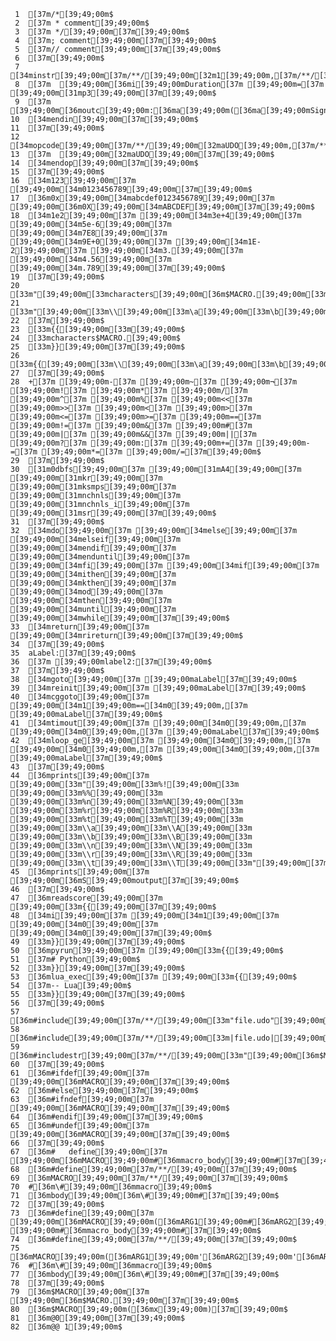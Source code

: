      1	[37m/*[39;49;00m$
     2	[37m * comment[39;49;00m$
     3	[37m */[39;49;00m[37m[39;49;00m$
     4	[37m; comment[39;49;00m[37m[39;49;00m$
     5	[37m// comment[39;49;00m[37m[39;49;00m$
     6	[37m[39;49;00m$
     7	[34minstr[39;49;00m[37m/**/[39;49;00m[32m1[39;49;00m,[37m/**/[39;49;00m[32mN_a_M_e_[39;49;00m,[37m/**/[39;49;00m+[32mName[39;49;00m[37m/**/[39;49;00m[37m//[39;49;00m[37m[39;49;00m$
     8	[37m  [39;49;00m[36mi[39;49;00mDuration[37m [39;49;00m=[37m [39;49;00m[31mp3[39;49;00m[37m[39;49;00m$
     9	[37m  [39;49;00m[36moutc[39;49;00m:[36ma[39;49;00m([36ma[39;49;00mSignal)[37m[39;49;00m$
    10	[34mendin[39;49;00m[37m[39;49;00m$
    11	[37m[39;49;00m$
    12	[34mopcode[39;49;00m[37m/**/[39;49;00m[32maUDO[39;49;00m,[37m/**/[39;49;00m[36mi[][39;49;00m,[37m/**/[39;49;00m[36maik[39;49;00m[37m//[39;49;00m[37m[39;49;00m$
    13	[37m  [39;49;00m[32maUDO[39;49;00m[37m[39;49;00m$
    14	[34mendop[39;49;00m[37m[39;49;00m$
    15	[37m[39;49;00m$
    16	[34m123[39;49;00m[37m [39;49;00m[34m0123456789[39;49;00m[37m[39;49;00m$
    17	[36m0x[39;49;00m[34mabcdef0123456789[39;49;00m[37m [39;49;00m[36m0X[39;49;00m[34mABCDEF[39;49;00m[37m[39;49;00m$
    18	[34m1e2[39;49;00m[37m [39;49;00m[34m3e+4[39;49;00m[37m [39;49;00m[34m5e-6[39;49;00m[37m [39;49;00m[34m7E8[39;49;00m[37m [39;49;00m[34m9E+0[39;49;00m[37m [39;49;00m[34m1E-2[39;49;00m[37m [39;49;00m[34m3.[39;49;00m[37m [39;49;00m[34m4.56[39;49;00m[37m [39;49;00m[34m.789[39;49;00m[37m[39;49;00m$
    19	[37m[39;49;00m$
    20	[33m"[39;49;00m[33mcharacters[39;49;00m[36m$MACRO.[39;49;00m[33m"[39;49;00m[37m[39;49;00m$
    21	[33m"[39;49;00m[33m\\[39;49;00m[33m\a[39;49;00m[33m\b[39;49;00m[33m\n[39;49;00m[33m\r[39;49;00m[33m\t[39;49;00m[33m\012[39;49;00m[33m\345[39;49;00m[33m\67[39;49;00m[33m\"[39;49;00m[33m"[39;49;00m[37m[39;49;00m$
    22	[37m[39;49;00m$
    23	[33m{{[39;49;00m[33m[39;49;00m$
    24	[33mcharacters$MACRO.[39;49;00m$
    25	[33m}}[39;49;00m[37m[39;49;00m$
    26	[33m{{[39;49;00m[33m\\[39;49;00m[33m\a[39;49;00m[33m\b[39;49;00m[33m\n[39;49;00m[33m\r[39;49;00m[33m\t[39;49;00m[33m\"[39;49;00m[33m\012[39;49;00m[33m\345[39;49;00m[33m\67[39;49;00m[33m}}[39;49;00m[37m[39;49;00m$
    27	[37m[39;49;00m$
    28	+[37m [39;49;00m-[37m [39;49;00m~[37m [39;49;00m¬[37m [39;49;00m![37m [39;49;00m*[37m [39;49;00m/[37m [39;49;00m^[37m [39;49;00m%[37m [39;49;00m<<[37m [39;49;00m>>[37m [39;49;00m<[37m [39;49;00m>[37m [39;49;00m<=[37m [39;49;00m>=[37m [39;49;00m==[37m [39;49;00m!=[37m [39;49;00m&[37m [39;49;00m#[37m [39;49;00m|[37m [39;49;00m&&[37m [39;49;00m||[37m [39;49;00m?[37m [39;49;00m:[37m [39;49;00m+=[37m [39;49;00m-=[37m [39;49;00m*=[37m [39;49;00m/=[37m[39;49;00m$
    29	[37m[39;49;00m$
    30	[31m0dbfs[39;49;00m[37m [39;49;00m[31mA4[39;49;00m[37m [39;49;00m[31mkr[39;49;00m[37m [39;49;00m[31mksmps[39;49;00m[37m [39;49;00m[31mnchnls[39;49;00m[37m [39;49;00m[31mnchnls_i[39;49;00m[37m [39;49;00m[31msr[39;49;00m[37m[39;49;00m$
    31	[37m[39;49;00m$
    32	[34mdo[39;49;00m[37m [39;49;00m[34melse[39;49;00m[37m [39;49;00m[34melseif[39;49;00m[37m [39;49;00m[34mendif[39;49;00m[37m [39;49;00m[34menduntil[39;49;00m[37m [39;49;00m[34mfi[39;49;00m[37m [39;49;00m[34mif[39;49;00m[37m [39;49;00m[34mithen[39;49;00m[37m [39;49;00m[34mkthen[39;49;00m[37m [39;49;00m[34mod[39;49;00m[37m [39;49;00m[34mthen[39;49;00m[37m [39;49;00m[34muntil[39;49;00m[37m [39;49;00m[34mwhile[39;49;00m[37m[39;49;00m$
    33	[34mreturn[39;49;00m[37m [39;49;00m[34mrireturn[39;49;00m[37m[39;49;00m$
    34	[37m[39;49;00m$
    35	aLabel:[37m[39;49;00m$
    36	[37m [39;49;00mlabel2:[37m[39;49;00m$
    37	[37m[39;49;00m$
    38	[34mgoto[39;49;00m[37m [39;49;00maLabel[37m[39;49;00m$
    39	[34mreinit[39;49;00m[37m [39;49;00maLabel[37m[39;49;00m$
    40	[34mcggoto[39;49;00m[37m [39;49;00m[34m1[39;49;00m==[34m0[39;49;00m,[37m [39;49;00maLabel[37m[39;49;00m$
    41	[34mtimout[39;49;00m[37m [39;49;00m[34m0[39;49;00m,[37m [39;49;00m[34m0[39;49;00m,[37m [39;49;00maLabel[37m[39;49;00m$
    42	[34mloop_ge[39;49;00m[37m [39;49;00m[34m0[39;49;00m,[37m [39;49;00m[34m0[39;49;00m,[37m [39;49;00m[34m0[39;49;00m,[37m [39;49;00maLabel[37m[39;49;00m$
    43	[37m[39;49;00m$
    44	[36mprints[39;49;00m[37m [39;49;00m[33m"[39;49;00m[33m%![39;49;00m[33m [39;49;00m[33m%%[39;49;00m[33m [39;49;00m[33m%n[39;49;00m[33m%N[39;49;00m[33m [39;49;00m[33m%r[39;49;00m[33m%R[39;49;00m[33m [39;49;00m[33m%t[39;49;00m[33m%T[39;49;00m[33m [39;49;00m[33m\\a[39;49;00m[33m\\A[39;49;00m[33m [39;49;00m[33m\\b[39;49;00m[33m\\B[39;49;00m[33m [39;49;00m[33m\\n[39;49;00m[33m\\N[39;49;00m[33m [39;49;00m[33m\\r[39;49;00m[33m\\R[39;49;00m[33m [39;49;00m[33m\\t[39;49;00m[33m\\T[39;49;00m[33m"[39;49;00m[37m[39;49;00m$
    45	[36mprints[39;49;00m[37m [39;49;00m[36mS[39;49;00moutput[37m[39;49;00m$
    46	[37m[39;49;00m$
    47	[36mreadscore[39;49;00m[37m [39;49;00m[33m{{[39;49;00m[37m[39;49;00m$
    48	[34mi[39;49;00m[37m [39;49;00m[34m1[39;49;00m[37m [39;49;00m[34m0[39;49;00m[37m [39;49;00m[34m0[39;49;00m[37m[39;49;00m$
    49	[33m}}[39;49;00m[37m[39;49;00m$
    50	[36mpyrun[39;49;00m[37m [39;49;00m[33m{{[39;49;00m$
    51	[37m# Python[39;49;00m$
    52	[33m}}[39;49;00m[37m[39;49;00m$
    53	[36mlua_exec[39;49;00m[37m [39;49;00m[33m{{[39;49;00m$
    54	[37m-- Lua[39;49;00m$
    55	[33m}}[39;49;00m[37m[39;49;00m$
    56	[37m[39;49;00m$
    57	[36m#include[39;49;00m[37m/**/[39;49;00m[33m"file.udo"[39;49;00m[37m[39;49;00m$
    58	[36m#include[39;49;00m[37m/**/[39;49;00m[33m|file.udo|[39;49;00m[37m[39;49;00m$
    59	[36m#includestr[39;49;00m[37m/**/[39;49;00m[33m"[39;49;00m[36m$MACRO.[39;49;00m[33m.udo[39;49;00m[33m"[39;49;00m[37m[39;49;00m$
    60	[37m[39;49;00m$
    61	[36m#ifdef[39;49;00m[37m [39;49;00m[36mMACRO[39;49;00m[37m[39;49;00m$
    62	[36m#else[39;49;00m[37m[39;49;00m$
    63	[36m#ifndef[39;49;00m[37m [39;49;00m[36mMACRO[39;49;00m[37m[39;49;00m$
    64	[36m#endif[39;49;00m[37m[39;49;00m$
    65	[36m#undef[39;49;00m[37m [39;49;00m[36mMACRO[39;49;00m[37m[39;49;00m$
    66	[37m[39;49;00m$
    67	[36m#   define[39;49;00m[37m [39;49;00m[36mMACRO[39;49;00m#[36mmacro_body[39;49;00m#[37m[39;49;00m$
    68	[36m#define[39;49;00m[37m/**/[39;49;00m[37m[39;49;00m$
    69	[36mMACRO[39;49;00m[37m/**/[39;49;00m[37m[39;49;00m$
    70	#[36m\#[39;49;00m[36mmacro[39;49;00m$
    71	[36mbody[39;49;00m[36m\#[39;49;00m#[37m[39;49;00m$
    72	[37m[39;49;00m$
    73	[36m#define[39;49;00m[37m [39;49;00m[36mMACRO[39;49;00m([36mARG1[39;49;00m#[36mARG2[39;49;00m)[37m [39;49;00m#[36mmacro_body[39;49;00m#[37m[39;49;00m$
    74	[36m#define[39;49;00m[37m/**/[39;49;00m[37m[39;49;00m$
    75	[36mMACRO[39;49;00m([36mARG1[39;49;00m'[36mARG2[39;49;00m'[36mARG3[39;49;00m)[37m/**/[39;49;00m[37m[39;49;00m$
    76	#[36m\#[39;49;00m[36mmacro[39;49;00m$
    77	[36mbody[39;49;00m[36m\#[39;49;00m#[37m[39;49;00m$
    78	[37m[39;49;00m$
    79	[36m$MACRO[39;49;00m[37m [39;49;00m[36m$MACRO.[39;49;00m[37m[39;49;00m$
    80	[36m$MACRO[39;49;00m([36mx[39;49;00m)[37m[39;49;00m$
    81	[36m@0[39;49;00m[37m[39;49;00m$
    82	[36m@@ 1[39;49;00m$
